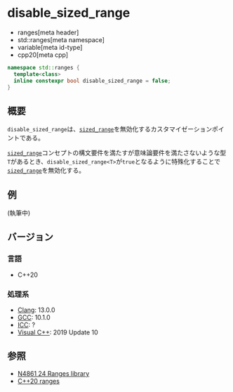 # disable_sized_range
* ranges[meta header]
* std::ranges[meta namespace]
* variable[meta id-type]
* cpp20[meta cpp]

```cpp
namespace std::ranges {
  template<class>
  inline constexpr bool disable_sized_range = false;
}
```

## 概要

`disable_sized_range`は、[`sized_range`](sized_range.md.nolink)を無効化するカスタマイゼーションポイントである。

[`sized_range`](sized_range.md.nolink)コンセプトの構文要件を満たすが意味論要件を満たさないような型`T`があるとき、`disable_sized_range<T>`が`true`となるように特殊化することで[`sized_range`](sized_range.md.nolink)を無効化する。

## 例

(執筆中)

## バージョン
### 言語
- C++20

### 処理系
- [Clang](/implementation.md#clang): 13.0.0
- [GCC](/implementation.md#gcc): 10.1.0
- [ICC](/implementation.md#icc): ?
- [Visual C++](/implementation.md#visual_cpp): 2019 Update 10

## 参照
- [N4861 24 Ranges library](https://timsong-cpp.github.io/cppwp/n4861/ranges)
- [C++20 ranges](https://techbookfest.org/product/5134506308665344)

